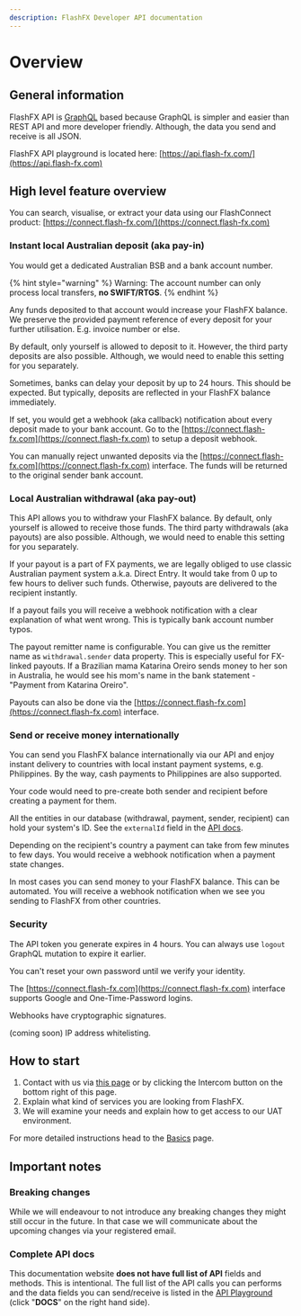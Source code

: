 ```yaml
---
description: FlashFX Developer API documentation
---
```


# Overview

## General information

FlashFX API is [GraphQL](http://graphql.github.io/learn/queries/) based because GraphQL is simpler and easier than REST API and more developer friendly. Although, the data you send and receive is all JSON.

FlashFX API playground is located here: [https://api.flash-fx.com/](https://api.flash-fx.com)

## High level feature overview

You can search, visualise, or extract your data using our FlashConnect product: [https://connect.flash-fx.com/](https://connect.flash-fx.com)

### Instant local Australian deposit (aka pay-in)

You would get a dedicated Australian BSB and a bank account number.

{% hint style="warning" %}
Warning: The account number can only process local transfers, **no SWIFT/RTGS**.
{% endhint %}

Any funds deposited to that account would increase your FlashFX balance. We preserve the provided payment reference of every deposit for your further utilisation. E.g. invoice number or else.

By default, only yourself is allowed to deposit to it. However, the third party deposits are also possible. Although, we would need to enable this setting for you separately.

Sometimes, banks can delay your deposit by up to 24 hours. This should be expected. But typically, deposits are reflected in your FlashFX balance immediately.

If set, you would get a webhook (aka callback) notification about every deposit made to your bank account. Go to the [https://connect.flash-fx.com](https://connect.flash-fx.com) to setup a deposit webhook.

You can manually reject unwanted deposits via the [https://connect.flash-fx.com](https://connect.flash-fx.com) interface. The funds will be returned to the original sender bank account.

### Local Australian withdrawal (aka pay-out)

This API allows you to withdraw your FlashFX balance. By default, only yourself is allowed to receive those funds. The third party withdrawals (aka payouts) are also possible. Although, we would need to enable this setting for you separately.

If your payout is a part of FX payments, we are legally obliged to use classic Australian payment system a.k.a. Direct Entry. It would take from 0 up to few hours to deliver such funds. Otherwise, payouts are delivered to the recipient instantly.

If a payout fails you will receive a webhook notification with a clear explanation of what went wrong. This is typically bank account number typos.

The payout remitter name is configurable. You can give us the remitter name as `withdrawal.sender` data property. This is especially useful for FX-linked payouts. If a Brazilian mama Katarina Oreiro sends money to her son in Australia, he would see his mom's name in the bank statement - "Payment from Katarina Oreiro".

Payouts can also be done via the [https://connect.flash-fx.com](https://connect.flash-fx.com) interface.

### Send or receive money internationally

You can send you FlashFX balance internationally via our API and enjoy instant delivery to countries with local instant payment systems, e.g. Philippines. By the way, cash payments to Philippines are also supported.

Your code would need to pre-create both sender and recipient before creating a payment for them.

All the entities in our database (withdrawal, payment, sender, recipient) can hold your system's ID. See the `externalId` field in the [API docs](https://api.flash-fx.com).

Depending on the recipient's country a payment can take from few minutes to few days. You would receive a webhook notification when a payment state changes.

In most cases you can send money to your FlashFX balance. This can be automated. You will receive a webhook notification when we see you sending to FlashFX from other countries.

### Security

The API token you generate expires in 4 hours. You can always use `logout` GraphQL mutation to expire it earlier.

You can't reset your own password until we verify your identity.

The [https://connect.flash-fx.com](https://connect.flash-fx.com) interface supports Google and One-Time-Password logins.

Webhooks have cryptographic signatures.

(coming soon) IP address whitelisting.

## How to start

1. Contact with us via [this page](https://www.flash-fx.com/connect) or by clicking the Intercom button on the bottom right of this page.
2. Explain what kind of services you are looking from FlashFX.
3. We will examine your needs and explain how to get access to our UAT environment.

For more detailed instructions head to the [Basics](basics/) page.

## Important notes

### Breaking changes

While we will endeavour to not introduce any breaking changes they might still occur in the future. In that case we will communicate about the upcoming changes via your registered email.

### Complete API docs

This documentation website **does not have full list of API** fields and methods. This is intentional. The full list of the API calls you can performs and the data fields you can send/receive is listed in the [API Playground](https://api.flash-fx.com) (click "**DOCS**" on the right hand side).
